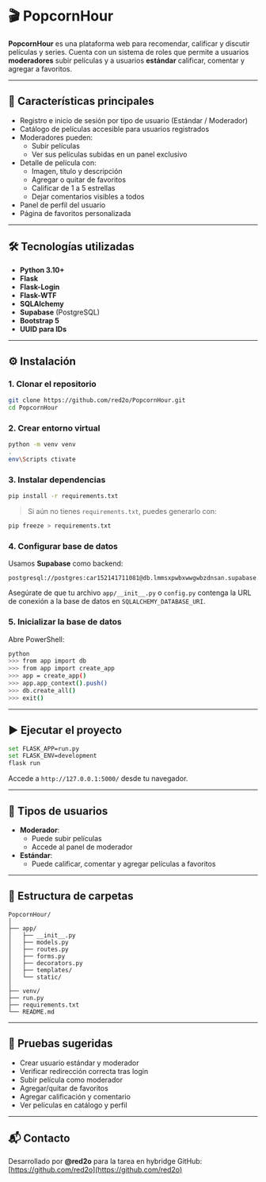 # 🎬 PopcornHour

**PopcornHour** es una plataforma web para recomendar, calificar y discutir películas y series. Cuenta con un sistema de roles que permite a usuarios **moderadores** subir películas y a usuarios **estándar** calificar, comentar y agregar a favoritos.

---

## 🚀 Características principales

- Registro e inicio de sesión por tipo de usuario (Estándar / Moderador)
- Catálogo de películas accesible para usuarios registrados
- Moderadores pueden:
  - Subir películas
  - Ver sus películas subidas en un panel exclusivo
- Detalle de película con:
  - Imagen, título y descripción
  - Agregar o quitar de favoritos
  - Calificar de 1 a 5 estrellas
  - Dejar comentarios visibles a todos
- Panel de perfil del usuario
- Página de favoritos personalizada

---

## 🛠 Tecnologías utilizadas

- **Python 3.10+**
- **Flask**
- **Flask-Login**
- **Flask-WTF**
- **SQLAlchemy**
- **Supabase** (PostgreSQL)
- **Bootstrap 5**
- **UUID para IDs**

---

## ⚙️ Instalación

### 1. Clonar el repositorio

```bash
git clone https://github.com/red2o/PopcornHour.git
cd PopcornHour
```

### 2. Crear entorno virtual

```bash
python -m venv venv
.
env\Scripts ctivate
```

### 3. Instalar dependencias

```bash
pip install -r requirements.txt
```

> Si aún no tienes `requirements.txt`, puedes generarlo con:

```bash
pip freeze > requirements.txt
```

### 4. Configurar base de datos

Usamos **Supabase** como backend:

```
postgresql://postgres:car152141711081@db.lmmsxpwbxwwgwbzdnsan.supabase.co:5432/postgres
```

Asegúrate de que tu archivo `app/__init__.py` o `config.py` contenga la URL de conexión a la base de datos en `SQLALCHEMY_DATABASE_URI`.

### 5. Inicializar la base de datos

Abre PowerShell:

```bash
python
>>> from app import db
>>> from app import create_app
>>> app = create_app()
>>> app.app_context().push()
>>> db.create_all()
>>> exit()
```

---

## ▶️ Ejecutar el proyecto

```bash
set FLASK_APP=run.py
set FLASK_ENV=development
flask run
```

Accede a `http://127.0.0.1:5000/` desde tu navegador.

---

## 👤 Tipos de usuarios

- **Moderador**:
  - Puede subir películas
  - Accede al panel de moderador
- **Estándar**:
  - Puede calificar, comentar y agregar películas a favoritos

---

## 📁 Estructura de carpetas

```
PopcornHour/
│
├── app/
│   ├── __init__.py
│   ├── models.py
│   ├── routes.py
│   ├── forms.py
│   ├── decorators.py
│   ├── templates/
│   └── static/
│
├── venv/
├── run.py
├── requirements.txt
└── README.md
```

---

## 🧪 Pruebas sugeridas

- Crear usuario estándar y moderador
- Verificar redirección correcta tras login
- Subir película como moderador
- Agregar/quitar de favoritos
- Agregar calificación y comentario
- Ver películas en catálogo y perfil

---

## 📬 Contacto

Desarrollado por **@red2o**  para la tarea en hybridge
GitHub: [https://github.com/red2o](https://github.com/red2o)
